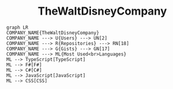 <h1 align="center">TheWaltDisneyCompany</h1>

```mermaid
graph LR
COMPANY_NAME{TheWaltDisneyCompany}
COMPANY_NAME ---> U{Users} ---> UN[2]
COMPANY_NAME ---> R{Repositories} ---> RN[18]
COMPANY_NAME ---> G{Gists} ---> GN[17]
COMPANY_NAME ---> ML{Most Used<br>Languages}
ML --> TypeScript[TypeScript]
ML --> F#[F#]
ML --> C#[C#]
ML --> JavaScript[JavaScript]
ML --> CSS[CSS]
```

